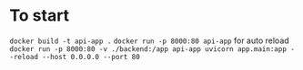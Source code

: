 # To start
`docker build -t api-app .`
`docker run -p 8000:80 api-app`
for auto reload
`docker run -p 8000:80 -v ./backend:/app api-app uvicorn app.main:app --reload --host 0.0.0.0 --port 80`
